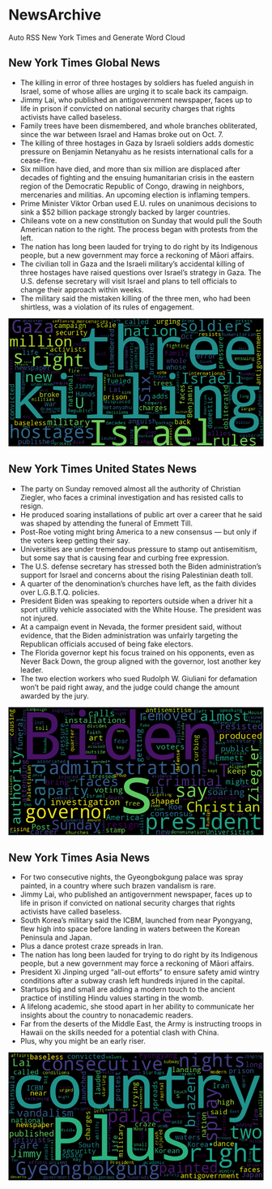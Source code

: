# NewsArchive
Auto RSS New York Times and Generate Word Cloud

## New York Times Global News
* The killing in error of three hostages by soldiers has fueled anguish in Israel, some of whose allies are urging it to scale back its campaign.
* Jimmy Lai, who published an antigovernment newspaper, faces up to life in prison if convicted on national security charges that rights activists have called baseless.
* Family trees have been dismembered, and whole branches obliterated, since the war between Israel and Hamas broke out on Oct. 7.
* The killing of three hostages in Gaza by Israeli soldiers adds domestic pressure on Benjamin Netanyahu as he resists international calls for a cease-fire.
* Six million have died, and more than six million are displaced after decades of fighting and the ensuing humanitarian crisis in the eastern region of the Democratic Republic of Congo, drawing in neighbors, mercenaries and militias. An upcoming election is inflaming tempers.
* Prime Minister Viktor Orban used E.U. rules on unanimous decisions to sink a $52 billion package strongly backed by larger countries.
* Chileans vote on a new constitution on Sunday that would pull the South American nation to the right. The process began with protests from the left.
* The nation has long been lauded for trying to do right by its Indigenous people, but a new government may force a reckoning of Māori affairs.
* The civilian toll in Gaza and the Israeli military’s accidental killing of three hostages have raised questions over Israel’s strategy in Gaza. The U.S. defense secretary will visit Israel and plans to tell officials to change their approach within weeks.
* The military said the mistaken killing of the three men, who had been shirtless, was a violation of its rules of engagement.

![Global](./global.png)
## New York Times United States News
* The party on Sunday removed almost all the authority of Christian Ziegler, who faces a criminal investigation and has resisted calls to resign.
* He produced soaring installations of public art over a career that he said was shaped by attending the funeral of Emmett Till.
* Post-Roe voting might bring America to a new consensus — but only if the voters keep getting their say.
* Universities are under tremendous pressure to stamp out antisemitism, but some say that is causing fear and curbing free expression.
* The U.S. defense secretary has stressed both the Biden administration’s support for Israel and concerns about the rising Palestinian death toll.
* A quarter of the denomination’s churches have left, as the faith divides over L.G.B.T.Q. policies.
* President Biden was speaking to reporters outside when a driver hit a sport utility vehicle associated with the White House. The president was not injured.
* At a campaign event in Nevada, the former president said, without evidence, that the Biden administration was unfairly targeting the Republican officials accused of being fake electors.
* The Florida governor kept his focus trained on his opponents, even as Never Back Down, the group aligned with the governor, lost another key leader.
* The two election workers who sued Rudolph W. Giuliani for defamation won’t be paid right away, and the judge could change the amount awarded by the jury.

![US](./usnews.png)
## New York Times Asia News
* For two consecutive nights, the Gyeongbokgung palace was spray painted, in a country where such brazen vandalism is rare.
* Jimmy Lai, who published an antigovernment newspaper, faces up to life in prison if convicted on national security charges that rights activists have called baseless.
* South Korea’s military said the ICBM, launched from near Pyongyang, flew high into space before landing in waters between the Korean Peninsula and Japan.
* Plus a dance protest craze spreads in Iran.
* The nation has long been lauded for trying to do right by its Indigenous people, but a new government may force a reckoning of Māori affairs.
* President Xi Jinping urged “all-out efforts” to ensure safety amid wintry conditions after a subway crash left hundreds injured in the capital.
* Startups big and small are adding a modern touch to the ancient practice of instilling Hindu values starting in the womb.
* A lifelong academic, she stood apart in her ability to communicate her insights about the country to nonacademic readers.
* Far from the deserts of the Middle East, the Army is instructing troops in Hawaii on the skills needed for a potential clash with China.
* Plus, why you might be an early riser.

![Asian](./asian.png)
